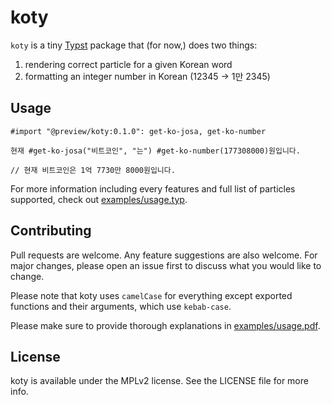 # koty

`koty` is a tiny [Typst](https://github.com/typst/typst) package that (for now,) does two things:

1. rendering correct particle for a given Korean word
2. formatting an integer number in Korean (12345 -> 1만 2345)

## Usage

```typst
#import "@preview/koty:0.1.0": get-ko-josa, get-ko-number

현재 #get-ko-josa("비트코인", "는") #get-ko-number(177308000)원입니다.

// 현재 비트코인은 1억 7730만 8000원입니다.
```

For more information including every features and full list of particles supported, check out [examples/usage.typ](examples/usage.typ).

## Contributing

Pull requests are welcome. Any feature suggestions are also welcome. For major changes, please open an issue first to discuss what you would like to change.

Please note that koty uses `camelCase` for everything except exported functions and their arguments, which use `kebab-case`.

Please make sure to provide thorough explanations in [examples/usage.pdf](examples/usage.pdf).

## License

koty is available under the MPLv2 license. See the LICENSE file for more info.
